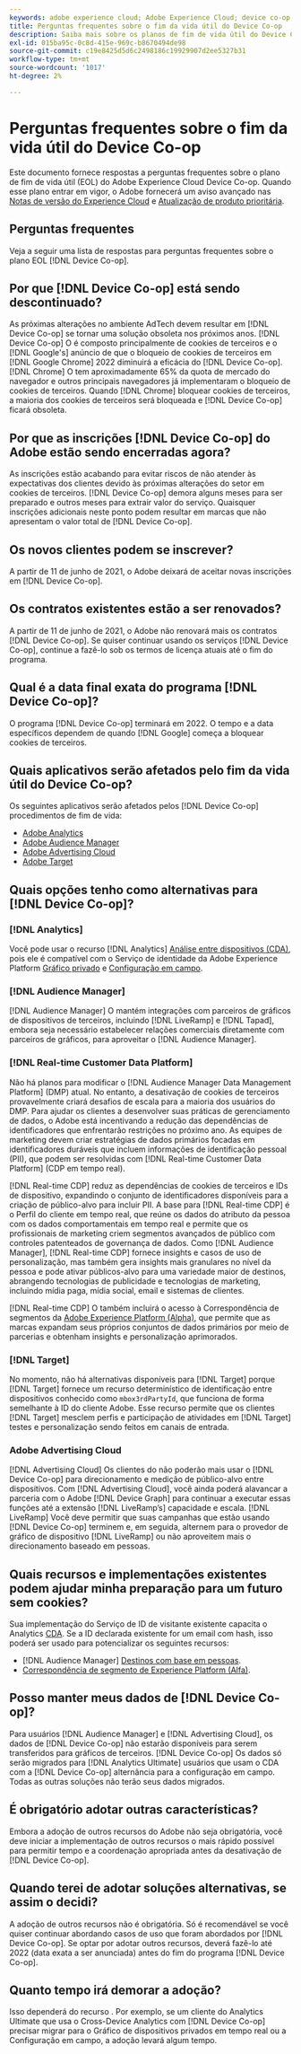 ```yaml
---
keywords: adobe experience cloud; Adobe Experience Cloud; device co-op; Device Co-op; fim da vida útil
title: Perguntas frequentes sobre o fim da vida útil do Device Co-op
description: Saiba mais sobre os planos de fim de vida útil do Device Co-op.
exl-id: 015ba95c-0c8d-415e-969c-b8670494de98
source-git-commit: c19e8425d5d6c2498186c19929907d2ee5327b31
workflow-type: tm+mt
source-wordcount: '1017'
ht-degree: 2%

---
```


# Perguntas frequentes sobre o fim da vida útil do Device Co-op

Este documento fornece respostas a perguntas frequentes sobre o plano de fim de vida útil (EOL) do Adobe Experience Cloud Device Co-op. Quando esse plano entrar em vigor, o Adobe fornecerá um aviso avançado nas [Notas de versão do Experience Cloud](https://experienceleague.adobe.com/docs/release-notes/experience-cloud/current.html?lang=pt-BR) e [Atualização de produto prioritária](https://www.adobe.com/subscription/priority-product-update.html).

## Perguntas frequentes

Veja a seguir uma lista de respostas para perguntas frequentes sobre o plano EOL [!DNL Device Co-op].

## Por que [!DNL Device Co-op] está sendo descontinuado?

As próximas alterações no ambiente AdTech devem resultar em [!DNL Device Co-op] se tornar uma solução obsoleta nos próximos anos. [!DNL Device Co-op] O é composto principalmente de cookies de terceiros e o  [!DNL Google's] anúncio de que o bloqueio de cookies de terceiros em  [!DNL Google Chrome] 2022 diminuirá a eficácia do  [!DNL Device Co-op]. [!DNL Chrome] O tem aproximadamente 65% da quota de mercado do navegador e outros principais navegadores já implementaram o bloqueio de cookies de terceiros. Quando [!DNL Chrome] bloquear cookies de terceiros, a maioria dos cookies de terceiros será bloqueada e [!DNL Device Co-op] ficará obsoleta.

## Por que as inscrições [!DNL Device Co-op] do Adobe estão sendo encerradas agora?

As inscrições estão acabando para evitar riscos de não atender às expectativas dos clientes devido às próximas alterações do setor em cookies de terceiros. [!DNL Device Co-op] demora alguns meses para ser preparado e outros meses para extrair valor do serviço. Quaisquer inscrições adicionais neste ponto podem resultar em marcas que não apresentam o valor total de [!DNL Device Co-op].

## Os novos clientes podem se inscrever?

A partir de 11 de junho de 2021, o Adobe deixará de aceitar novas inscrições em [!DNL Device Co-op].

## Os contratos existentes estão a ser renovados?

A partir de 11 de junho de 2021, o Adobe não renovará mais os contratos [!DNL Device Co-op]. Se quiser continuar usando os serviços [!DNL Device Co-op], continue a fazê-lo sob os termos de licença atuais até o fim do programa.

## Qual é a data final exata do programa [!DNL Device Co-op]?

O programa [!DNL Device Co-op] terminará em 2022. O tempo e a data específicos dependem de quando [!DNL Google] começa a bloquear cookies de terceiros.

## Quais aplicativos serão afetados pelo fim da vida útil do Device Co-op?

Os seguintes aplicativos serão afetados pelos [!DNL Device Co-op] procedimentos de fim de vida:

- [Adobe Analytics](https://experienceleague.adobe.com/docs/analytics.html?lang=en)
- [Adobe Audience Manager](https://experienceleague.adobe.com/docs/audience-manager/user-guide/overview/aam-overview.html?lang=en)
- [Adobe Advertising Cloud](https://experienceleague.adobe.com/docs/advertising-cloud.html?lang=en)
- [Adobe Target](https://experienceleague.adobe.com/docs/target/using/introduction/intro.html?lang=en)

## Quais opções tenho como alternativas para [!DNL Device Co-op]?

### [!DNL Analytics]

Você pode usar o recurso [!DNL Analytics] [Análise entre dispositivos (CDA)](https://experienceleague.adobe.com/docs/analytics/components/cda/overview.html), pois ele é compatível com o Serviço de identidade da Adobe Experience Platform [Gráfico privado](https://experienceleague.adobe.com/docs/analytics/components/cda/device-graph.html?lang=en) e [Configuração em campo](https://experienceleague.adobe.com/docs/analytics/components/cda/field-based-stitching.html?lang=en).

### [!DNL Audience Manager]

[!DNL Audience Manager] O mantém integrações com parceiros de gráficos de dispositivos de terceiros, incluindo  [!DNL LiveRamp] e  [!DNL Tapad], embora seja necessário estabelecer relações comerciais diretamente com parceiros de gráficos, para aproveitar o  [!DNL Audience Manager].

### [!DNL Real-time Customer Data Platform]

Não há planos para modificar o [!DNL Audience Manager Data Management Platform] (DMP) atual. No entanto, a desativação de cookies de terceiros provavelmente criará desafios de escala para a maioria dos usuários do DMP. Para ajudar os clientes a desenvolver suas práticas de gerenciamento de dados, o Adobe está incentivando a redução das dependências de identificadores que enfrentarão restrições no próximo ano. As equipes de marketing devem criar estratégias de dados primários focadas em identificadores duráveis que incluem informações de identificação pessoal (PII), que podem ser resolvidas com [!DNL Real-time Customer Data Platform] (CDP em tempo real).

[!DNL Real-time CDP] reduz as dependências de cookies de terceiros e IDs de dispositivo, expandindo o conjunto de identificadores disponíveis para a criação de público-alvo para incluir PII. A base para [!DNL Real-time CDP] é o Perfil do cliente em tempo real, que reúne os dados do atributo da pessoa com os dados comportamentais em tempo real e permite que os profissionais de marketing criem segmentos avançados de público com controles patenteados de governança de dados. Como [!DNL Audience Manager], [!DNL Real-time CDP] fornece insights e casos de uso de personalização, mas também gera insights mais granulares no nível da pessoa e pode ativar públicos-alvo para uma variedade maior de destinos, abrangendo tecnologias de publicidade e tecnologias de marketing, incluindo mídia paga, mídia social, email e sistemas de clientes.

[!DNL Real-time CDP] O também incluirá o acesso à Correspondência de segmentos da  [Adobe Experience Platform (Alpha)](https://experienceleague.adobe.com/docs/experience-platform/segmentation/ui/segment-match.html?lang=en), que permite que as marcas expandam seus próprios conjuntos de dados primários por meio de parcerias e obtenham insights e personalização aprimorados.

### [!DNL Target]

No momento, não há alternativas disponíveis para [!DNL Target] porque [!DNL Target] fornece um recurso determinístico de identificação entre dispositivos conhecido como `mbox3rdPartyId`, que funciona de forma semelhante à ID do cliente Adobe. Esse recurso permite que os clientes [!DNL Target] mesclem perfis e participação de atividades em [!DNL Target] testes e personalização sendo feitos em canais de entrada.

### Adobe Advertising Cloud

[!DNL Advertising Cloud] Os clientes do não poderão mais usar o  [!DNL Device Co-op] para direcionamento e medição de público-alvo entre dispositivos. Com [!DNL Advertising Cloud], você ainda poderá alavancar a parceria com o Adobe [!DNL Device Graph] para continuar a executar essas funções até a extensão [!DNL LiveRamp’s] capacidade e escala. [!DNL LiveRamp] Você deve permitir que suas campanhas que estão usando [!DNL Device Co-op] terminem e, em seguida, alternem para o provedor de gráfico de dispositivo [!DNL LiveRamp] ou não aproveitem mais o direcionamento baseado em pessoas.

## Quais recursos e implementações existentes podem ajudar minha preparação para um futuro sem cookies?

Sua implementação do Serviço de ID de visitante existente capacita o Analytics [CDA](https://experienceleague.adobe.com/docs/analytics/components/cda/overview.html). Se a ID declarada existente for um email com hash, isso poderá ser usado para potencializar os seguintes recursos:

- [!DNL Audience Manager] [Destinos com base em pessoas](https://experienceleague.adobe.com/docs/audience-manager/user-guide/features/destinations/people-based/people-based-destinations-overview.html).
- [Correspondência de segmento de Experience Platform (Alfa)](https://experienceleague.adobe.com/docs/experience-platform/segmentation/ui/segment-match.html?lang=en).

## Posso manter meus dados de [!DNL Device Co-op]?

Para usuários [!DNL Audience Manager] e [!DNL Advertising Cloud], os dados de [!DNL Device Co-op] não estarão disponíveis para serem transferidos para gráficos de terceiros. [!DNL Device Co-op] Os dados só serão migrados para  [!DNL Analytics Ultimate] usuários que usam o CDA com a  [!DNL Device Co-op] alternância para a configuração em campo. Todas as outras soluções não terão seus dados migrados.

## É obrigatório adotar outras características?

Embora a adoção de outros recursos do Adobe não seja obrigatória, você deve iniciar a implementação de outros recursos o mais rápido possível para permitir tempo e a coordenação apropriada antes da desativação de [!DNL Device Co-op].

## Quando terei de adotar soluções alternativas, se assim o decidi?

A adoção de outros recursos não é obrigatória. Só é recomendável se você quiser continuar abordando casos de uso que foram abordados por [!DNL Device Co-op]. Se optar por adotar outros recursos, deverá fazê-lo até 2022 (data exata a ser anunciada) antes do fim do programa [!DNL Device Co-op].

## Quanto tempo irá demorar a adoção?

Isso dependerá do recurso . Por exemplo, se um cliente do Analytics Ultimate que usa o Cross-Device Analytics com [!DNL Device Co-op] precisar migrar para o Gráfico de dispositivos privados em tempo real ou a Configuração em campo, a adoção levará algum tempo.
